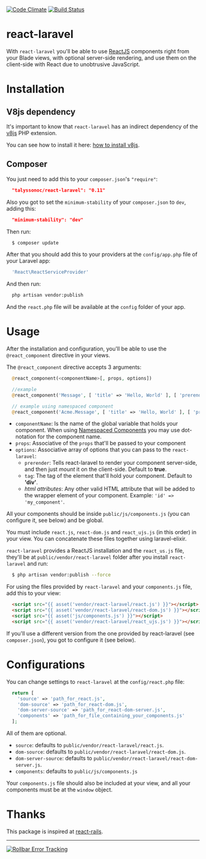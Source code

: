 [![Code Climate](https://codeclimate.com/github/talyssonoc/react-laravel/badges/gpa.svg)](https://codeclimate.com/github/talyssonoc/react-laravel) [![Build Status](https://travis-ci.org/talyssonoc/react-laravel.svg?branch=master)](https://travis-ci.org/talyssonoc/react-laravel)

# react-laravel

With `react-laravel` you'll be able to use [ReactJS](https://facebook.github.io/react/) components right from your Blade views, with optional server-side rendering, and use them on the client-side with React due to unobtrusive JavaScript.

# Installation

## V8js dependency

It's important to know that `react-laravel` has an indirect dependency of the [v8js](https://pecl.php.net/package/v8js) PHP extension.

You can see how to install it here: [how to install v8js](install_v8js.md).

## Composer

You just need to add this to your `composer.json`'s `"require"`:

```json
  "talyssonoc/react-laravel": "0.11"
```

Also you got to set the `minimum-stability` of your `composer.json` to `dev`, adding this:

```json
  "minimum-stability": "dev"
```

Then run:

```sh
  $ composer update
```

After that you should add this to your providers at the `config/app.php` file of your Laravel app:

```php
  'React\ReactServiceProvider'
```

And then run:

```sh
  php artisan vendor:publish
```

And the `react.php` file will be available at the `config` folder of your app.

# Usage

After the installation and configuration, you'll be able to use the `@react_component` directive in your views.

The `@react_component` directive accepts 3 arguments:

```php
  @react_component(<componentName>[, props, options])

  //example
  @react_component('Message', [ 'title' => 'Hello, World' ], [ 'prerender' => true ])

  // example using namespaced component
  @react_component('Acme.Message', [ 'title' => 'Hello, World' ], [ 'prerender' => true ])
```

* `componentName`: Is the name of the global variable that holds your component.  When using [Namespaced Components](https://facebook.github.io/react/docs/jsx-in-depth.html#namespaced-components) you may use dot-notation for the component name.
* `props`: Associative of the `props` that'll be passed to your component
* `options`: Associative array of options that you can pass to the `react-laravel`:
  * `prerender`: Tells react-laravel to render your component server-side, and then just _mount_ it on the client-side. Default to __true__.
  * `tag`: The tag of the element that'll hold your component. Default to __'div'__.
  * _html attributes_: Any other valid HTML attribute that will be added to the wrapper element of your component. Example: `'id' => 'my_component'`.

All your components should be inside `public/js/components.js` (you can configure it, see below) and be global.

You must include `react.js`, `react-dom.js` and `react_ujs.js` (in this order) in your view. You can concatenate these files together using laravel-elixir.

`react-laravel` provides a ReactJS installation and the `react_us.js` file, they'll be at `public/vendor/react-laravel` folder after you install `react-laravel` and run:

```sh
  $ php artisan vendor:publish --force
```

For using the files provided by `react-laravel` and your `components.js` file, add this to your view:

```html
  <script src="{{ asset('vendor/react-laravel/react.js') }}"></script>
  <script src="{{ asset('vendor/react-laravel/react-dom.js') }}"></script>
  <script src="{{ asset('js/components.js') }}"></script>
  <script src="{{ asset('vendor/react-laravel/react_ujs.js') }}"></script>
```

If you'll use a different version from the one provided by react-laravel (see `composer.json`), you got to configure it (see below).

# Configurations

You can change settings to `react-laravel` at the `config/react.php` file:

```php
  return [
    'source' => 'path_for_react.js',
    'dom-source' => 'path_for_react-dom.js',
    'dom-server-source' => 'path_for_react-dom-server.js',
    'components' => 'path_for_file_containing_your_components.js'
  ];
```

All of them are optional.

* `source`: defaults to `public/vendor/react-laravel/react.js`.
* `dom-source`: defaults to `public/vendor/react-laravel/react-dom.js`.
* `dom-server-source`: defaults to `public/vendor/react-laravel/react-dom-server.js`.
* `components`: defaults to `public/js/components.js`

Your `components.js` file should also be included at your view, and all your components must be at the `window` object.

# Thanks

This package is inspired at [react-rails](https://github.com/reactjs/react-rails).


---
    
<a href="https://rollbar.com"><img src="https://rollbar.com/assets/badges/rollbar-partner-badge-dark.png" alt="Rollbar Error Tracking" /></a>
